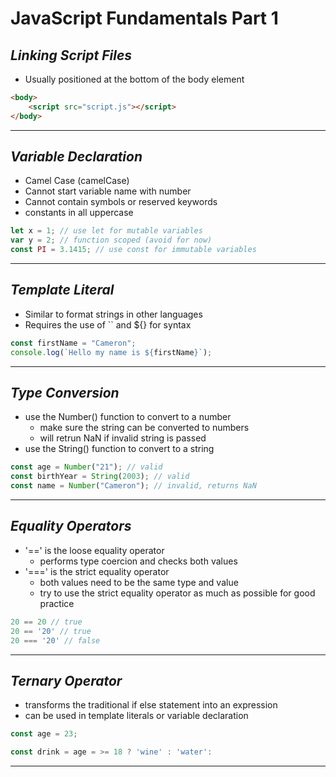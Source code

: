 # **JavaScript Fundamentals Part 1**

## *Linking Script Files*
- Usually positioned at the bottom of the body element
```html
<body>
    <script src="script.js"></script>
</body>
```
---
## *Variable Declaration*
- Camel Case (camelCase)
- Cannot start variable name with number
- Cannot contain symbols or reserved keywords
- constants in all uppercase
```js
let x = 1; // use let for mutable variables
var y = 2; // function scoped (avoid for now)
const PI = 3.1415; // use const for immutable variables
```
---
## *Template Literal*
- Similar to format strings in other languages
- Requires the use of `` and ${} for syntax
```js
const firstName = "Cameron";
console.log(`Hello my name is ${firstName}`);
```
---
## *Type Conversion*
- use the Number() function to convert to a number
    - make sure the string can be converted to numbers
    - will retrun NaN if invalid string is passed
- use the String() function to convert to a string
```js
const age = Number("21"); // valid
const birthYear = String(2003); // valid
const name = Number("Cameron"); // invalid, returns NaN
```
---
## *Equality Operators*
- '==' is the loose equality operator
    - performs type coercion and checks both values
- '===' is the strict equality operator
    - both values need to be the same type and value
    - try to use the strict equality operator as much as possible for good practice
```js
20 == 20 // true
20 == '20' // true
20 === '20' // false
```
---
## *Ternary Operator*
- transforms the traditional if else statement into an expression
- can be used in template literals or variable declaration
```js
const age = 23;

const drink = age = >= 18 ? 'wine' : 'water':
```
---